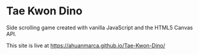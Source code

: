 # Tae Kwon Dino

Side scrolling game created with vanilla JavaScript and the HTML5 Canvas API.  

This site is live at https://ahuanmarca.github.io/Tae-Kwon-Dino/  